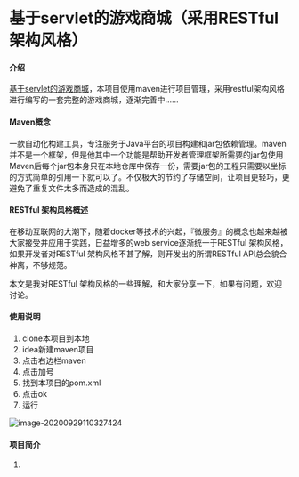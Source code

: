 # 基于servlet的游戏商城（采用RESTful架构风格）

#### 介绍
[基于servlet的游戏商城](https://gitee.com/YOUYOU-xcu/games)，本项目使用maven进行项目管理，采用restful架构风格进行编写的一套完整的游戏商城，逐渐完善中……

#### Maven概念

一款自动化构建工具，专注服务于Java平台的项目构建和jar包依赖管理。maven并不是一个框架，但是他其中一个功能是帮助开发者管理框架所需要的jar包使用Maven后每个jar包本身只在本地仓库中保存一份，需要jar包的工程只需要以坐标的方式简单的引用一下就可以了。不仅极大的节约了存储空间，让项目更轻巧，更避免了重复文件太多而造成的混乱。

#### RESTful 架构风格概述

在移动互联网的大潮下，随着docker等技术的兴起，『微服务』的概念也越来越被大家接受并应用于实践，日益增多的web service逐渐统一于RESTful 架构风格，如果开发者对RESTful 架构风格不甚了解，则开发出的所谓RESTful API总会貌合神离，不够规范。

本文是我对RESTful 架构风格的一些理解，和大家分享一下，如果有问题，欢迎讨论。

#### 使用说明

1.  clone本项目到本地
2.  idea新建maven项目
3.  点击右边栏maven
4.  点击加号
5.  找到本项目的pom.xml
6.  点击ok
7.  运行

![image-20200929110327424](https://gitee.com/YOUYOU-xcu/images/raw/master/img2/image-20200929110327424.png)

#### 项目简介

1.  
